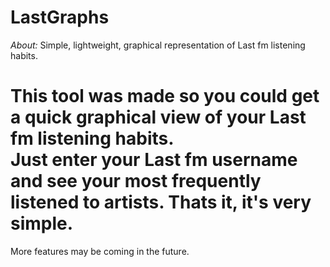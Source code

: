 LastGraphs
==========

*About:*
Simple, lightweight, graphical representation of Last fm listening habits.

This tool was made so you could get a quick graphical view of your Last fm listening habits.  
Just enter your Last fm username and see your most frequently listened to artists.  Thats it, it's very simple.
==========

More features may be coming in the future.



